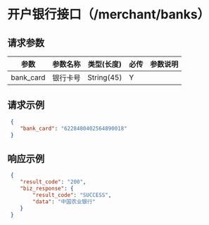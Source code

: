 # 开户银行接口（/merchant/banks）

## 请求参数

参数 | 参数名称 | 类型(长度) | 必传| 参数说明
--------- | ------ | ----- | -------|-------------------
bank_card | 银行卡号 |String(45)|Y|


## 请求示例

   
   ```json
    {
       "bank_card": "6228480402564890018"
    } 
   ```
   
## 响应示例

   
   ```json
    {
       "result_code": "200",
       "biz_response": {
           "result_code": "SUCCESS",
           "data": "中国农业银行"
       }
    }
   ```
